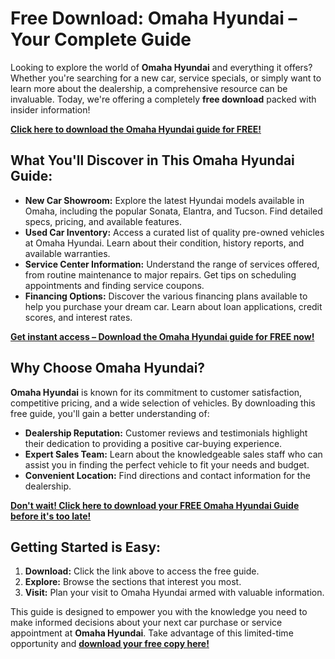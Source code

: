 # Free Download: Omaha Hyundai – Your Complete Guide

Looking to explore the world of **Omaha Hyundai** and everything it offers? Whether you're searching for a new car, service specials, or simply want to learn more about the dealership, a comprehensive resource can be invaluable. Today, we're offering a completely **free download** packed with insider information!

[**Click here to download the Omaha Hyundai guide for FREE!**](https://udemywork.com/omaha-hyundai)

## What You'll Discover in This Omaha Hyundai Guide:

*   **New Car Showroom:** Explore the latest Hyundai models available in Omaha, including the popular Sonata, Elantra, and Tucson. Find detailed specs, pricing, and available features.
*   **Used Car Inventory:** Access a curated list of quality pre-owned vehicles at Omaha Hyundai. Learn about their condition, history reports, and available warranties.
*   **Service Center Information:** Understand the range of services offered, from routine maintenance to major repairs. Get tips on scheduling appointments and finding service coupons.
*   **Financing Options:** Discover the various financing plans available to help you purchase your dream car. Learn about loan applications, credit scores, and interest rates.

[**Get instant access – Download the Omaha Hyundai guide for FREE now!**](https://udemywork.com/omaha-hyundai)

## Why Choose Omaha Hyundai?

**Omaha Hyundai** is known for its commitment to customer satisfaction, competitive pricing, and a wide selection of vehicles. By downloading this free guide, you'll gain a better understanding of:

*   **Dealership Reputation:** Customer reviews and testimonials highlight their dedication to providing a positive car-buying experience.
*   **Expert Sales Team:** Learn about the knowledgeable sales staff who can assist you in finding the perfect vehicle to fit your needs and budget.
*   **Convenient Location:** Find directions and contact information for the dealership.

[**Don't wait! Click here to download your FREE Omaha Hyundai Guide before it's too late!**](https://udemywork.com/omaha-hyundai)

## Getting Started is Easy:

1.  **Download:** Click the link above to access the free guide.
2.  **Explore:** Browse the sections that interest you most.
3.  **Visit:** Plan your visit to Omaha Hyundai armed with valuable information.

This guide is designed to empower you with the knowledge you need to make informed decisions about your next car purchase or service appointment at **Omaha Hyundai**. Take advantage of this limited-time opportunity and **[download your free copy here!](https://udemywork.com/omaha-hyundai)**
